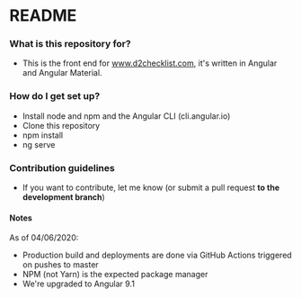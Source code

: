 # README #

### What is this repository for? ###

* This is the front end for www.d2checklist.com, it's written in Angular and Angular Material.

### How do I get set up? ###

* Install node and npm and the Angular CLI (cli.angular.io)
* Clone this repository
* npm install
* ng serve

### Contribution guidelines ###

* If you want to contribute, let me know (or submit a pull request **to the development branch**)

#### Notes

As of 04/06/2020: 

- Production build and deployments are done via GitHub Actions triggered on pushes to master
- NPM (not Yarn) is the expected package manager
- We're upgraded to Angular 9.1
